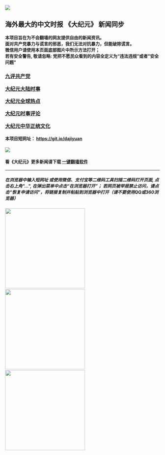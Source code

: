 <a name="1" target="_blank"></a>
<img src="https://raw.githubusercontent.com/zoshje339/www/master/t/fq4.jpg"><br>
----

<h2>海外最大的中文时报 《大纪元》 新闻同步</h2>

#### 本项目旨在为不会翻墙的网友提供自由的新闻资讯。<br/>面对共产党暴力与谎言的邪恶，我们无法对抗暴力，但能破除谎言。<br/>微信用户请使用本页面底部图片中所示方法打开；<br/>若有安全警告, 敬请忽略: 党把不愿民众看到的内容全定义为“违法违规”或者"安全问题"
<h3>
<p><a target="_blank" href="https://github.com/zoshje339/djy/blob/master/gb/9p.md#1">九评共产党</a></p>
<p><a target="_blank" href="https://github.com/zoshje339/djy/blob/master/gb/nsc413.md?fldfh1#1">大纪元大陆时事</a></p>
<p><a target="_blank" href="https://github.com/zoshje339/djy/blob/master/gb/n24hr.md?fldfh1#1">大纪元全球热点</a></p>
<p><a target="_blank" href="https://github.com/zoshje339/djy/blob/master/gb/news392.md?fldfh1#1">大纪元时事评论</a></p>
<p><a target="_blank" href="https://github.com/zoshje339/djy/blob/master/gb/news2007.md?fldfh1#1">大纪元中华正统文化</a></p>
</h3>


#### 本项目短网址： https://git.io/dajiyuan
<img src="https://raw.githubusercontent.com/zoshje339/djy/master/gb/300/djy.jpg" />  

#### 看《大纪元》更多新闻请下载 [一键翻墙软件](https://github.com/zoshje339/www/blob/master/README.md?fldf#1)
----

##### 在浏览器中输入短网址 或使用微信、支付宝等二维码工具扫描二维码打开页面, 点击右上角"...", 在弹出菜单中点击“在浏览器打开”； 若网页被举报禁止访问，请点击“恢复申请访问”，将链接复制并粘贴到浏览器中打开（请不要使用QQ或360浏览器）

<img src="https://raw.githubusercontent.com/gfw-breaker/banned-news/master/scripts/img/1.png" width="260px"/> &nbsp; <img src="https://raw.githubusercontent.com/gfw-breaker/banned-news/master/scripts/img/2.png" width="260px"/> &nbsp; <img src="https://raw.githubusercontent.com/gfw-breaker/banned-news/master/scripts/img/3.png" width="260px"/>
